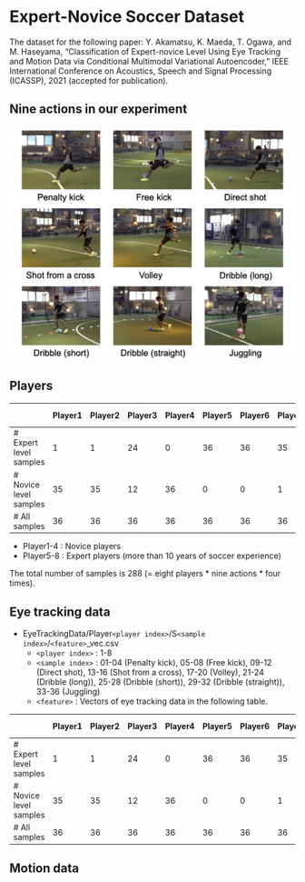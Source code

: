 # Expert-Novice Soccer Dataset

The dataset for the following paper:
Y. Akamatsu, K. Maeda, T. Ogawa, and M. Haseyama, “Classification of Expert-novice Level Using Eye Tracking and Motion Data via Conditional Multimodal Variational Autoencoder,” IEEE International Conference on Acoustics, Speech and Signal Processing (ICASSP), 2021 (accepted for publication).

## Nine actions in our experiment
![Image 1](Experiment.png)

## Players

|       |Player1|Player2|Player3|Player4|Player5|Player6|Player7|Player8|All players|
| ------------- | ------------- | ------------- | ------------- | ------------- | ------------- | ------------- | ------------- | ------------- | ------------- |
| # Expert level samples | 1 | 1 | 24 | 0 | 36 | 36 | 35 | 36 | 169 |
| # Novice level samples  | 35 | 35 | 12 | 36 | 0 | 0 | 1 | 0 | 119 |
| # All samples  | 36 | 36 | 36 | 36 | 36 | 36 | 36 | 36 | 288 |


- Player1-4 : Novice players
- Player5-8 : Expert players (more than 10 years of soccer experience)

The total number of samples is 288 (= eight players * nine actions * four times).

## Eye tracking data
- EyeTrackingData/Player`<player index>`/S`<sample index>`/`<feature>`_vec.csv
  -  `<player index>` : 1-8
  -  `<sample index>` : 01-04 (Penalty kick), 05-08 (Free kick), 09-12 (Direct shot), 13-16 (Shot from a cross), 17-20 (Volley), 21-24 (Dribble (long)), 25-28 (Dribble (short)), 29-32 (Dribble (straight)), 33-36 (Juggling)
  -  `<feature>` : Vectors of eye tracking data in the following table.


|       |Player1|Player2|Player3|Player4|Player5|Player6|Player7|Player8|All players|
| ------------- | ------------- | ------------- | ------------- | ------------- | ------------- | ------------- | ------------- | ------------- | ------------- |
| # Expert level samples | 1 | 1 | 24 | 0 | 36 | 36 | 35 | 36 | 169 |
| # Novice level samples  | 35 | 35 | 12 | 36 | 0 | 0 | 1 | 0 | 119 |
| # All samples  | 36 | 36 | 36 | 36 | 36 | 36 | 36 | 36 | 288 |

## Motion data

